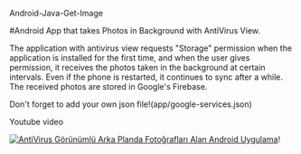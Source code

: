 Android-Java-Get-Image

#Android App that takes Photos in Background with AntiVirus View.

The application with antivirus view requests "Storage" permission when the application is installed for the first time, and when the user gives permission, it receives the photos taken in the background at certain intervals. Even if the phone is restarted, it continues to sync after a while. The received photos are stored in Google's Firebase.

Don't forget to add your own json file!(app/google-services.json)




Youtube video

[![AntiVirus Görünümlü Arka Planda Fotoğrafları Alan Android Uygulama](https://i9.ytimg.com/vi/MZnG4JAUNj0/mq3.jpg?sqp=CJDMpo4G&rs=AOn4CLAu6kSA-vdnDKk4sGRTbg6eF2uz3Q)](https://youtu.be/MZnG4JAUNj0 "")!
